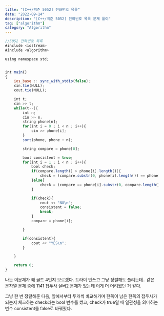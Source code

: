 ```yaml
---
title: "[C++/백준 5052] 전화번호 목록"
date: "2022-09-14"
description: "[C++/백준 5052] 전화번호 목록 문제 풀이"
tag: ["algorithm"]
category: "Algorithm"
---
```


```jsx
//5052 전화번호 목록
#include <iostream>
#include <algorithm>

using namespace std;


int main()
{
    ios_base :: sync_with_stdio(false);
    cin.tie(NULL);
    cout.tie(NULL);

    int t;
    cin >> t;
    while(t--){
        int n;
        cin >> n;
        string phone[n];
        for(int i = 0 ; i < n ; i++){
            cin >> phone[i];
        }
        sort(phone, phone + n);

        string compare = phone[0];

        bool consistent = true;
        for(int i = 1 ; i < n ; i++){
            bool check;
            if(compare.length() > phone[i].length()){
                check = (compare.substr(0, phone[i].length()) == phone[i]);
            }else{
                check = (compare == phone[i].substr(0, compare.length()));
            }

            if(check){
                cout << "NO\n";
                consistent = false;
                break;
            }
            compare = phone[i];

        }

        if(consistent){
            cout << "YES\n";
        }

    }

    return 0;
}
```

나는 이문제가 왜 골드 4인지 모르겠다. 트라이 안쓰고 그냥 정렬해도 풀리는데..
같은 문자열 문제 중에 1141 접두사 실버2 문제가 있는데 이게 더 어려웠던 거 같다.

그냥 한 번 정렬해준 다음, 앞에서부터 두개씩 비교해가며
한쪽이 남은 한쪽의 접두사가 되는지 체크하는 check라는 bool 변수를 썼고,
check가 true일 때 일관성을 의미하는 변수 consistent를 false로 바꿔줬다.
